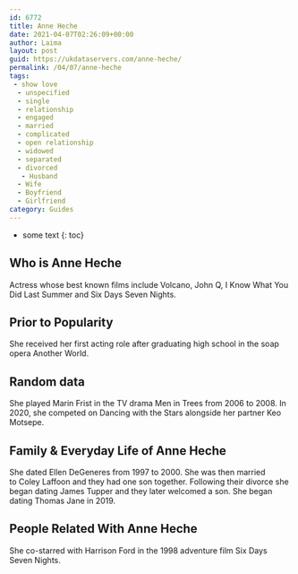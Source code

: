 ```yaml
---
id: 6772
title: Anne Heche
date: 2021-04-07T02:26:09+00:00
author: Laima
layout: post
guid: https://ukdataservers.com/anne-heche/
permalink: /04/07/anne-heche
tags:
 - show love
  - unspecified
  - single
  - relationship
  - engaged
  - married
  - complicated
  - open relationship
  - widowed
  - separated
  - divorced
   - Husband
  - Wife
  - Boyfriend
  - Girlfriend
category: Guides
---
```


* some text
{: toc}


## Who is Anne Heche
                  
                  
                  
Actress whose best known films include Volcano, John Q, I Know What You Did Last Summer and Six Days Seven Nights.
                  
              
            
              
            
                
                
                
## Prior to Popularity
                  
                  
                  
She received her first acting role after graduating high school in the soap opera Another World.
                  
              
            
              
            
                
                
                
## Random data
                  
                  
                  
She played Marin Frist in the TV drama Men in Trees from 2006 to 2008. In 2020, she competed on Dancing with the Stars alongside her partner Keo Motsepe.
                  
              
            
              
            
                
                
                
## Family & Everyday Life of Anne Heche
                  
                  
                  
She dated Ellen DeGeneres from 1997 to 2000. She was then married to Coley Laffoon and they had one son together. Following their divorce she began dating James Tupper and they later welcomed a son. She began dating Thomas Jane in 2019.
                  
              
            
              
            
                
                
                
## People Related With Anne Heche
                  
                  
                  
She co-starred with Harrison Ford in the 1998 adventure film Six Days Seven Nights.
                  
              
            
              
            
                
              
            
              
              
            
            
              
            
          
          
          